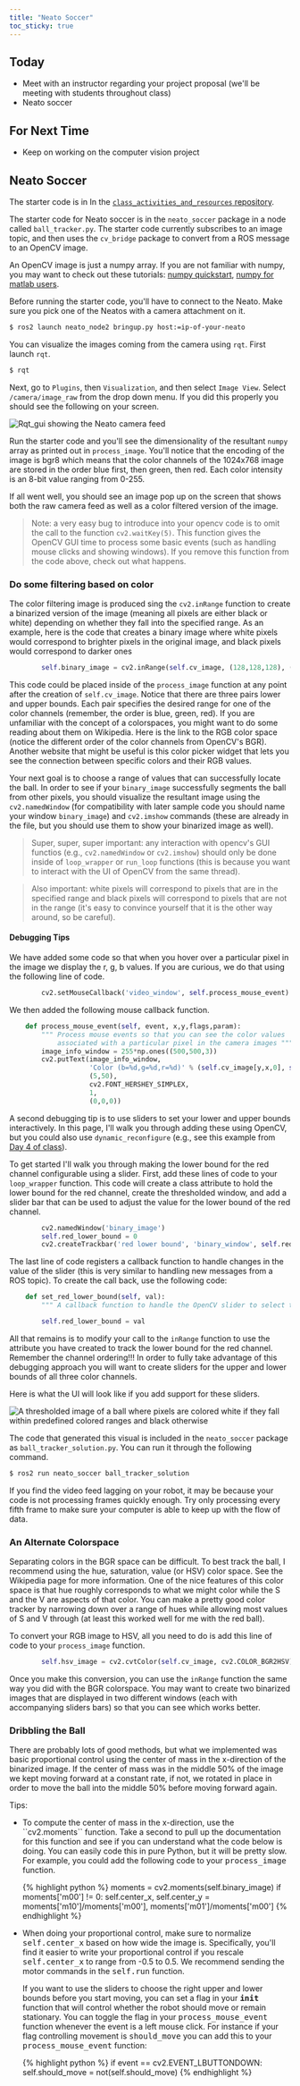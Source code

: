 ```yaml
---
title: "Neato Soccer"
toc_sticky: true
---
```


## Today

* Meet with an instructor regarding your project proposal (we'll be meeting with students throughout class)
* Neato soccer

## For Next Time

* Keep on working on the computer vision project

## Neato Soccer

The starter code is in In the [``class_activities_and_resources`` repository](https://github.com/comprobo22/class_activities_and_resources).

The starter code for Neato soccer is in the ``neato_soccer`` package in a node called ``ball_tracker.py``. The starter code currently subscribes to an image topic, and then uses the ``cv_bridge`` package to convert from a ROS message to an OpenCV image.

An OpenCV image is just a numpy array.  If you are not familiar with numpy, you may want to check out these tutorials: [numpy quickstart](https://numpy.org/doc/stable/user/quickstart.html), [numpy for matlab users](https://numpy.org/doc/stable/user/numpy-for-matlab-users.html).

Before running the starter code, you'll have to connect to the Neato.  Make sure you pick one of the Neatos with a camera attachment on it.

```bash
$ ros2 launch neato_node2 bringup.py host:=ip-of-your-neato
```

You can visualize the images coming from the camera using ``rqt``.  First launch ``rqt``.

```bash
$ rqt
```

Next, go to ``Plugins``, then ``Visualization``, and then select ``Image View``.  Select ``/camera/image_raw`` from the drop down menu. If you did this properly you should see the following on your screen.

![Rqt_gui showing the Neato camera feed](../website_graphics/rqt_soccer.png)

Run the starter code and you'll see the dimensionality of the resultant ``numpy`` array as printed out in ``process_image``.  You'll notice that the encoding of the image is bgr8 which means that the color channels of the 1024x768 image are stored in the order blue first, then green, then red.  Each color intensity is an 8-bit value ranging from 0-255.

If all went well, you should see an image pop up on the screen that shows both the raw camera feed as well as a color filtered version of the image.

> Note: a very easy bug to introduce into your opencv code is to omit the call to the function ``cv2.waitKey(5)``.  This function gives the OpenCV GUI time to process some basic events (such as handling mouse clicks and showing windows).  If you remove this function from the code above, check out what happens.

### Do some filtering based on color

The color filtering image is produced sing the ``cv2.inRange`` function to create a binarized version of the image (meaning all pixels are either black or white) depending on whether they fall into the specified range.  As an example, here is the code that creates a binary image where white pixels would correspond to brighter pixels in the original image, and black pixels would correspond to darker ones

```python
        self.binary_image = cv2.inRange(self.cv_image, (128,128,128), (255,255,255))
```

This code could be placed inside of the ``process_image`` function at any point after the creation of ``self.cv_image``.  Notice that there are three pairs lower and upper bounds.  Each pair specifies the desired range for one of the color channels (remember, the order is blue, green, red).  If you are unfamiliar with the concept of a colorspaces, you might want to do some reading about them on Wikipedia.  Here is the link to the RGB color space (notice the different order of the color channels from OpenCV's BGR).  Another website that might be useful is this color picker widget that lets you see the connection between specific colors and their RGB values.

Your next goal is to choose a range of values that can successfully locate the ball.  In order to see if your ``binary_image`` successfully segments the ball from other pixels, you should visualize the resultant image using the ``cv2.namedWindow`` (for compatibility with later sample code you should name your window ``binary_image``) and ``cv2.imshow`` commands (these are already in the file, but you should use them to show your binarized image as well).

> Super, super, super important: any interaction with opencv's GUI functios (e.g., ``cv2.namedWindow`` or ``cv2.imshow``) should only be done inside of ``loop_wrapper`` or ``run_loop`` functions (this is because you want to interact with the UI of OpenCV from the same thread).

> Also important: white pixels will correspond to pixels that are in the specified range and black pixels will correspond to pixels that are not in the range (it's easy to convince yourself that it is the other way around, so be careful).

#### Debugging Tips

We have added some code so that when you hover over a particular pixel in the image we display the r, g, b values.  If you are curious, we do that using the following line of code.

```python
        cv2.setMouseCallback('video_window', self.process_mouse_event)
```

We then added the following mouse callback function.

```python
    def process_mouse_event(self, event, x,y,flags,param):
        """ Process mouse events so that you can see the color values
            associated with a particular pixel in the camera images """
        image_info_window = 255*np.ones((500,500,3))
        cv2.putText(image_info_window,
                    'Color (b=%d,g=%d,r=%d)' % (self.cv_image[y,x,0], self.cv_image[y,x,1], self.cv_image[y,x,2]),
                    (5,50),
                    cv2.FONT_HERSHEY_SIMPLEX,
                    1,
                    (0,0,0))
```

A second debugging tip is to use sliders to set your lower and upper bounds interactively.  In this page, I'll walk you through adding these using OpenCV, but you could also use ``dynamic_reconfigure`` (e.g., see this example from [Day 4 of class](https://github.com/comprobo22/class_activities_and_resources/blob/main/in_class_day04_solutions/in_class_day04_solutions/wall_approach_fancy.py)).

To get started I'll walk you through making the lower bound for the red channel configurable using a slider.  First, add these lines of code to your ``loop_wrapper`` function.  This code will create a class attribute to hold the lower bound for the red channel, create the thresholded window, and add a slider bar that can be used to adjust the value for the lower bound of the red channel.

```python
        cv2.namedWindow('binary_image')
        self.red_lower_bound = 0
        cv2.createTrackbar('red lower bound', 'binary_window', self.red_lower_bound, 255, self.set_red_lower_bound)
```

The last line of code registers a callback function to handle changes in the value of the slider (this is very similar to handling new messages from a ROS topic).  To create the call back, use the following code:

```python
    def set_red_lower_bound(self, val):
        """ A callback function to handle the OpenCV slider to select the red lower bound """

        self.red_lower_bound = val
```

All that remains is to modify your call to the ``inRange`` function to use the attribute you have created to track the lower bound for the red channel.   Remember the channel ordering!!!  In order to fully take advantage of this debugging approach you will want to create sliders for the upper and lower bounds of all three color channels.

Here is what the UI will look like if you add support for these sliders.

![A thresholded image of a ball where pixels are colored white if they fall within predefined colored ranges and black otherwise](../website_graphics/ball_tracked.png)

The code that generated this visual is included in the ``neato_soccer`` package as ``ball_tracker_solution.py``.  You can run it through the following command.

```bash
$ ros2 run neato_soccer ball_tracker_solution
```

If you find the video feed lagging on your robot, it may be because your code is not processing frames quickly enough.  Try only processing every fifth frame to make sure your computer is able to keep up with the flow of data.


### An Alternate Colorspace

Separating colors in the BGR space can be difficult.  To best track the ball, I recommend using the hue, saturation, value (or HSV) color space.  See the Wikipedia page for more information.  One of the nice features of this color space is that hue roughly corresponds to what we might color while the S and the V are aspects of that color.  You can make a pretty good color tracker by narrowing down over a range of hues while allowing most values of S and V through (at least this worked well for me with the red ball).

To convert your RGB image to HSV, all you need to do is add this line of code to your ``process_image`` function.

```python
        self.hsv_image = cv2.cvtColor(self.cv_image, cv2.COLOR_BGR2HSV)
```

Once you make this conversion, you can use the ``inRange`` function the same way you did with the BGR colorspace.  You may want to create two binarized images that are displayed in two different windows (each with accompanying sliders bars) so that you can see which works better.

### Dribbling the Ball

There are probably lots of good methods, but what we implemented was basic proportional control using the center of mass in the x-direction of the binarized image.  If the center of mass was in the middle 50% of the image we kept moving forward at a constant rate, if not, we rotated in place in order to move the ball into the middle 50% before moving forward again.

Tips:

<ul>
<li>To compute the center of mass in the x-direction, use the ``cv2.moments`` function.  Take a second to pull up the documentation for this function and see if you can understand what the code below is doing.  You can easily code this in pure Python, but it will be pretty slow.  For example, you could add the following code to your <tt>process_image</tt> function.

{% highlight python %}
        moments = cv2.moments(self.binary_image)
        if moments['m00'] != 0:
            self.center_x, self.center_y = moments['m10']/moments['m00'], moments['m01']/moments['m00']
{% endhighlight %}
</li>
<li>
When doing your proportional control, make sure to normalize <tt>self.center_x</tt> based on how wide the image is.  Specifically, you'll find it easier to write your proportional control if you rescale <tt>self.center_x</tt> to range from -0.5 to 0.5. We recommend sending the motor commands in the <tt>self.run</tt> function.

If you want to use the sliders to choose the right upper and lower bounds before you start moving, you can set a flag in your <tt>__init__</tt> function that will control whether the robot should move or remain stationary.  You can toggle the flag in your <tt>process_mouse_event</tt> function whenever the event is a left mouse click.  For instance if your flag controlling movement is <tt>should_move</tt> you can add this to your <tt>process_mouse_event</tt> function:

{% highlight python %}
        if event == cv2.EVENT_LBUTTONDOWN:
            self.should_move = not(self.should_move)
{% endhighlight %}
</li>
</ul>
